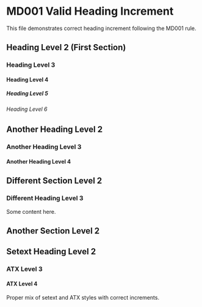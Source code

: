 # MD001 Valid Heading Increment

This file demonstrates correct heading increment following the MD001 rule.

## Heading Level 2 (First Section)

### Heading Level 3

#### Heading Level 4

##### Heading Level 5

###### Heading Level 6

## Another Heading Level 2

### Another Heading Level 3

#### Another Heading Level 4

## Different Section Level 2

### Different Heading Level 3

Some content here.

Another Section Level 2
-----------------------

Setext Heading Level 2
----------------------

### ATX Level 3

#### ATX Level 4

Proper mix of setext and ATX styles with correct increments.
